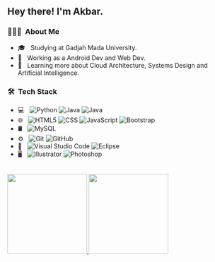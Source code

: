 <h2> Hey there! I'm Akbar.</h2>

<h3> 👨🏻‍💻 &nbsp;About Me </h3>

- 🎓 &nbsp; Studying at Gadjah Mada University.
- 💼 &nbsp; Working as a Android Dev and Web Dev.
- 🌱 &nbsp; Learning more about Cloud Architecture, Systems Design and Artificial Intelligence.

<h3> 🛠 &nbsp;Tech Stack</h3>

- 💻 &nbsp;
  ![Python](https://img.shields.io/badge/-Python-333333?style=flat&logo=python)
  ![Java](https://img.shields.io/badge/-Java-333333?style=flat&logo=Java&logoColor=007396)
  ![Java](https://img.shields.io/badge/-PHP-333333?style=flat&logo=PHP&logoColor=007396)
- 🌐 &nbsp;
  ![HTML5](https://img.shields.io/badge/-HTML5-333333?style=flat&logo=HTML5)
  ![CSS](https://img.shields.io/badge/-CSS-333333?style=flat&logo=CSS3&logoColor=1572B6)
  ![JavaScript](https://img.shields.io/badge/-JavaScript-333333?style=flat&logo=javascript)
  ![Bootstrap](https://img.shields.io/badge/-Bootstrap-333333?style=flat&logo=bootstrap&logoColor=563D7C)
- 🛢 &nbsp;
  ![MySQL](https://img.shields.io/badge/-MySQL-333333?style=flat&logo=mysql)
- ⚙️ &nbsp;
  ![Git](https://img.shields.io/badge/-Git-333333?style=flat&logo=git)
  ![GitHub](https://img.shields.io/badge/-GitHub-333333?style=flat&logo=github)
- 🔧 &nbsp;
  ![Visual Studio Code](https://img.shields.io/badge/-Visual%20Studio%20Code-333333?style=flat&logo=visual-studio-code&logoColor=007ACC)
  ![Eclipse](https://img.shields.io/badge/-Eclipse-333333?style=flat&logo=eclipse-ide&logoColor=2C2255)
- 🖥 &nbsp;
  ![Illustrator](https://img.shields.io/badge/-Illustrator-333333?style=flat&logo=adobe-illustrator)
  ![Photoshop](https://img.shields.io/badge/-Photoshop-333333?style=flat&logo=adobe-photoshop)

<br/>

<a href="https://github.com/akbarabdul80">
  <img height="180em" src="https://github-readme-stats.vercel.app/api?username=akbarabdul80&theme=buefy&show_icons=true" />
  <img height="180em" src="https://github-readme-stats.vercel.app/api/top-langs/?username=akbarabdul80&theme=buefy&layout=compact" />
</a>

<br/>
